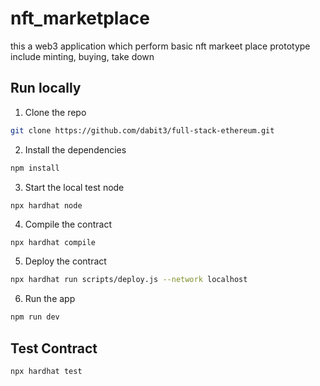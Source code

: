 # nft_marketplace
this a web3 application which perform basic nft markeet place prototype include minting, buying, take down 


## Run locally

1. Clone the repo

```sh
git clone https://github.com/dabit3/full-stack-ethereum.git
```

2. Install the dependencies

```sh
npm install
```

3. Start the local test node

```sh
npx hardhat node
```

4. Compile the contract 
```
npx hardhat compile
```

5. Deploy the contract

```sh
npx hardhat run scripts/deploy.js --network localhost
```

6. Run the app

```sh
npm run dev
```

## Test Contract 
```sh
npx hardhat test
```
